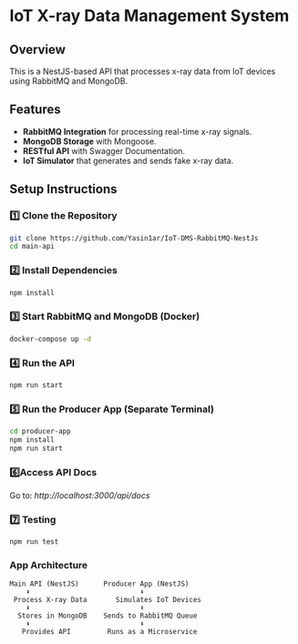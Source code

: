 # IoT X-ray Data Management System

## Overview
This is a NestJS-based API that processes x-ray data from IoT devices using RabbitMQ and MongoDB.

## Features
- **RabbitMQ Integration** for processing real-time x-ray signals.
- **MongoDB Storage** with Mongoose.
- **RESTful API** with Swagger Documentation.
- **IoT Simulator** that generates and sends fake x-ray data.

## Setup Instructions
### 1️⃣ Clone the Repository
```sh
git clone https://github.com/Yasin1ar/IoT-DMS-RabbitMQ-NestJs
cd main-api
```
### 2️⃣ Install Dependencies
```sh
npm install
```
### 3️⃣ Start RabbitMQ and MongoDB (Docker)
```sh
docker-compose up -d
```
### 4️⃣ Run the API
```sh
npm run start
```
### 5️⃣ Run the Producer App (Separate Terminal)
```sh
cd producer-app
npm install
npm run start
```

### 6️⃣Access API Docs

Go to:
*http://localhost:3000/api/docs*

### 7️⃣ Testing
```sh
npm run test
```

### App Architecture
```
Main API (NestJS)      Producer App (NestJS)
    ⬇️                           ⬇️
 Process X-ray Data       Simulates IoT Devices
    ⬇️                           ⬇️
  Stores in MongoDB    Sends to RabbitMQ Queue
    ⬇️                           ⬇️
   Provides API         Runs as a Microservice
```